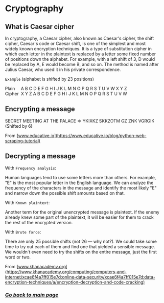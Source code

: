 # Cryptography

## What is Caesar cipher

In cryptography, a Caesar cipher, also known as Caesar's cipher, the shift cipher, Caesar's code or Caesar shift, is one of the simplest and most widely known encryption techniques. It is a type of substitution cipher in which each letter in the plaintext is replaced by a letter some fixed number of positions down the alphabet. For example, with a left shift of 3, D would be replaced by A, E would become B, and so on. The method is named after Julius Caesar, who used it in his private correspondence.

`Example` (alphabet is shifted by 23 positions)

Plain &nbsp; &nbsp; A	B	C	D	E	F	G	H	I	J	K	L	M	N	O	P	Q	R	S	T	U	V	W	X	Y	Z  
Cipher&nbsp;	X	Y	Z	A	B	C	D	E	F	G	H	I	J	K	L	M	N	O	P	Q	R	S	T	U	V	W

## Encrypting a message

SECRET MEETING AT THE PALACE => YKIXKZ SKKZOTM GZ ZNK VGRGIK (Shifted by 6)

From [www.educative.io](https://www.educative.io/blog/python-web-scraping-tutorial)

## Decrypting a message

With `Frequency analysis`:

Human languages tend to use some letters more than others. For example, "E" is the most popular letter in the English language. We can analyze the frequency of the characters in the message and identify the most likely "E" and narrow down the possible shift amounts based on that.

With `Known plaintext`:

Another term for the original unencrypted message is plaintext. If the enemy already knew some part of the plaintext, it will be easier for them to crack the rest of the encrypted version.

With `Brute force`:

There are only 25 possible shifts (not 26 — why not?). We could take some time to try out each of them and find one that yielded a sensible message. We wouldn't even need to try the shifts on the entire message, just the first word or two.

From [www.khanacademy.org](https://www.khanacademy.org/computing/computers-and-internet/xcae6f4a7ff015e7d:online-data-security/xcae6f4a7ff015e7d:data-encryption-techniques/a/encryption-decryption-and-code-cracking) 

### [_Go back to main page_](README.md)